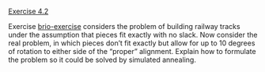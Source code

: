 [Exercise 4.2](ex_2/)

Exercise [brio-exercise](#/) considers the problem of
building railway tracks under the assumption that pieces fit exactly
with no slack. Now consider the real problem, in which pieces don’t fit
exactly but allow for up to 10 degrees of rotation to either side of the
“proper” alignment. Explain how to formulate the problem so it could be
solved by simulated annealing.